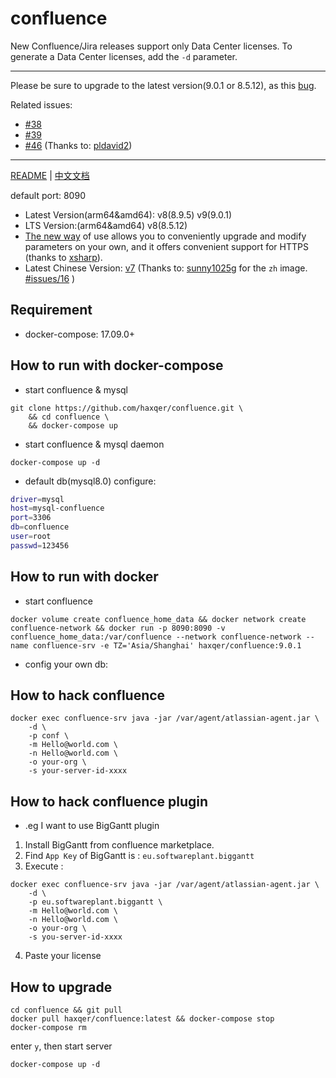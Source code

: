 # confluence


New Confluence/Jira releases support only Data Center licenses. To generate a Data Center licenses, add the `-d` parameter.

---
Please be sure to upgrade to the latest version(9.0.1 or 8.5.12), as this [bug](https://confluence.atlassian.com/security/cve-2023-22518-improper-authorization-vulnerability-in-confluence-data-center-and-server-1311473907.html).

Related issues:
+ [#38](https://github.com/haxqer/confluence/issues/38)
+ [#39](https://github.com/haxqer/confluence/issues/39)
+ [#46](https://github.com/haxqer/confluence/issues/46) (Thanks to: [pldavid2](https://github.com/pldavid2))

---
[README](README.md) | [中文文档](README_zh.md)

default port: 8090

+ Latest Version(arm64&amd64): v8(8.9.5) v9(9.0.1)
+ LTS Version:(arm64&amd64) v8(8.5.12)
+ [The new way](https://github.com/haxqer/confluence/tree/build-your-own) of use allows you to conveniently upgrade and modify parameters on your own, and it offers convenient support for HTTPS (thanks to [xsharp](https://github.com/xsharp)).
+ Latest Chinese Version: [v7](https://github.com/haxqer/confluence/tree/latest-zh) (Thanks to: [sunny1025g](https://github.com/sunny1025g) for the `zh` image. [#issues/16](https://github.com/haxqer/confluence/issues/16) )

## Requirement
- docker-compose: 17.09.0+

## How to run with docker-compose

- start confluence & mysql

```
git clone https://github.com/haxqer/confluence.git \
    && cd confluence \
    && docker-compose up
```

- start confluence & mysql daemon

```
docker-compose up -d
```

- default db(mysql8.0) configure:

```bash
driver=mysql
host=mysql-confluence
port=3306
db=confluence
user=root
passwd=123456
```

## How to run with docker

- start confluence

```
docker volume create confluence_home_data && docker network create confluence-network && docker run -p 8090:8090 -v confluence_home_data:/var/confluence --network confluence-network --name confluence-srv -e TZ='Asia/Shanghai' haxqer/confluence:9.0.1
```

- config your own db:


## How to hack confluence

```
docker exec confluence-srv java -jar /var/agent/atlassian-agent.jar \
    -d \
    -p conf \
    -m Hello@world.com \
    -n Hello@world.com \
    -o your-org \
    -s your-server-id-xxxx
```

## How to hack confluence plugin

- .eg I want to use BigGantt plugin
1. Install BigGantt from confluence marketplace.
2. Find `App Key` of BigGantt is : `eu.softwareplant.biggantt`
3. Execute :

```
docker exec confluence-srv java -jar /var/agent/atlassian-agent.jar \
    -d \
    -p eu.softwareplant.biggantt \
    -m Hello@world.com \
    -n Hello@world.com \
    -o your-org \
    -s you-server-id-xxxx
```

4. Paste your license


## How to upgrade

```shell
cd confluence && git pull
docker pull haxqer/confluence:latest && docker-compose stop
docker-compose rm
```

enter `y`, then start server

```shell
docker-compose up -d
```

